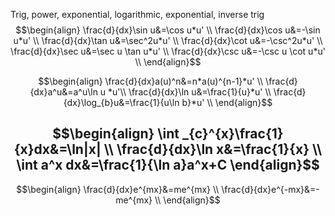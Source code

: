 Trig, power, exponential, logarithmic, exponential, inverse trig
$$\begin{align}
\frac{d}{dx}\sin u&=\cos u*u' \\
\frac{d}{dx}\cos u&=-\sin u*u' \\
\frac{d}{dx}\tan u&=\sec^2u*u' \\
\frac{d}{dx}\cot u&=-\csc^2u*u' \\
\frac{d}{dx}\sec u&=\sec u \tan u*u' \\
\frac{d}{dx}\csc u&=-\csc u \cot u*u' \\
\end{align}$$

$$\begin{align}
\frac{d}{dx}a(u)^n&=n*a(u)^{n-1}*u' \\
\frac{d}{dx}a^u&=a^u\ln u *u'\\
\frac{d}{dx}\ln u&=\frac{1}{u}*u' \\
\frac{d}{dx}\log_{b}u&=\frac{1}{u\ln b}*u' \\
\end{align}$$


$$\begin{align}
\int _{c}^{x}\frac{1}{x}dx&=\ln|x| \\
\frac{d}{dx}\ln x&=\frac{1}{x} \\
\int a^x dx&=\frac{1}{\ln a}a^x+C
\end{align}$$
---
$$\begin{align}
\frac{d}{dx}e^{mx}&=me^{mx} \\
\frac{d}{dx}e^{-mx}&=-me^{mx} \\
\end{align}$$
